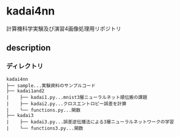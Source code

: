 # kadai4nn
計算機科学実験及び演習4画像処理用リポジトリ

## description
### ディレクトリ
```
kadai4nn
├── sample...実験資料のサンプルコード
├── kadai1and2
|    ├── kadai1.py...mnist3層ニューラルネット順伝搬の課題
|    ├── kadai2.py...クロスエントロピー誤差を計算
|    └── functions.py...関数
├── kadai3
|    ├── kadai3.py...誤差逆伝播法による3層ニューラルネットワークの学習
|    └── functions3.py...関数
```
